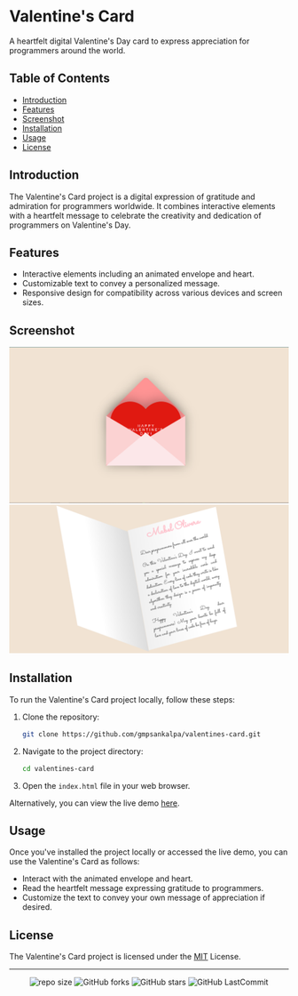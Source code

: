 # Valentine's Card

A heartfelt digital Valentine's Day card to express appreciation for programmers around the world.

## Table of Contents

- [Introduction](#introduction)
- [Features](#features)
- [Screenshot](#Screenshot)
- [Installation](#introduction)
- [Usage](#usage)
- [License](#license)

## Introduction

The Valentine's Card project is a digital expression of gratitude and admiration for programmers worldwide. It combines interactive elements with a heartfelt message to celebrate the creativity and dedication of programmers on Valentine's Day.

## Features

- Interactive elements including an animated envelope and heart.
- Customizable text to convey a personalized message.
- Responsive design for compatibility across various devices and screen sizes.

## Screenshot

![img](./img/image1.png)
![img](./img/image.png)

## Installation

To run the Valentine's Card project locally, follow these steps:

1. Clone the repository:

    ```bash
    git clone https://github.com/gmpsankalpa/valentines-card.git

2. Navigate to the project directory:

    ```bash
    cd valentines-card

3. Open the `index.html` file in your web browser.

Alternatively, you can view the live demo [here](https://gmpsankalpa.github.io/valentines-card/).

## Usage

Once you've installed the project locally or accessed the live demo, you can use the Valentine's Card as follows:

- Interact with the animated envelope and heart.
- Read the heartfelt message expressing gratitude to programmers.
- Customize the text to convey your own message of appreciation if desired.

## License

The Valentine's Card project is licensed under the [MIT](LICENSE) License.

----

<div align="center">

   ![repo size](https://img.shields.io/github/repo-size/gmpsankalpa/valentines-card?label=Repo%20Size&style=for-the-badge&labelColor=black&color=20bf6b)
   ![GitHub forks](https://img.shields.io/github/forks/gmpsankalpa/valentines-card?&labelColor=black&color=0fb9b1&style=for-the-badge)
   ![GitHub stars](https://img.shields.io/github/stars/gmpsankalpa/valentines-card?&labelColor=black&color=f7b731&style=for-the-badge)
   ![GitHub LastCommit](https://img.shields.io/github/last-commit/gmpsankalpa/valentines-card?logo=github&labelColor=black&color=d1d8e0&style=for-the-badge)

</div>